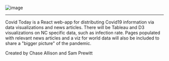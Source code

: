 ![image](https://user-images.githubusercontent.com/46762840/159300355-2a432b72-8c5c-481f-bfef-6d5b7f68b1f7.png)
______________________________________________________________________________
Covid Today is a React web-app for distributing Covid19 information via data visualizations and news articles.  There will be Tableau and D3 visualizations on NC specific data, such as infection rate. Pages populated with relevant news articles and a viz for world data will also be included to share a "bigger picture" of the pandemic. 

Created by Chase Allison and Sam Prewitt
